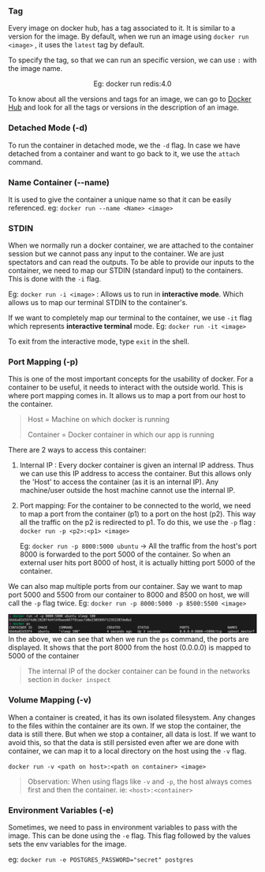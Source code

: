 
### Tag
Every image on docker hub, has a tag associated to it. It is similar to a version for the image. By default, when we run an image using `docker run <image>` , it uses the `latest` tag by default.

To specify the tag, so that we can run an specific version, we can use `:` with the image name.

<center>Eg: docker run redis:4.0</center>

To know about all the versions and tags for an image, we can go to [Docker Hub](https://hub.docker.com/) and look for all the tags or versions in the description of an image.

### Detached Mode (-d)
To run the container in detached mode, we the `-d` flag. In case we have detached from a container and want to go back to it, we use the `attach` command.

### Name Container (--name)
It is used to give the container a unique name so that it can be easily referenced.
eg: `docker run --name <Name> <image>`

### STDIN
When we normally run a docker container, we are attached to the container session but we cannot pass any input to the container. We are just spectators and can read the outputs. 
To be able to provide our inputs to the container, we need to map our STDIN (standard input) to the containers. This is done with the `-i` flag. 

Eg: `docker run -i <image>` : Allows us to run in **interactive mode**. Which allows us to map our terminal STDIN to the container's.

If we want to completely map our terminal to the container, we use `-it` flag which represents **interactive terminal** mode.
Eg: `docker run -it <image>`

To exit from the interactive mode, type `exit` in the shell.

### Port Mapping (-p)
This is one of the most important concepts for the usability of docker. For a container to be useful, it needs to interact with the outside world. This is where port mapping comes in.
It allows us to map a port from our host to the container. 

> Host = Machine on which docker is running
>
> Container = Docker container in which our app is running

There are 2 ways to access this container: 
1. Internal IP : Every docker container is given an internal IP address. Thus we can use this IP address to access the container. But this allows only the 'Host' to access the container (as it is an internal IP). Any machine/user outside the host machine cannot use the internal IP.
2. Port mapping: For the container to be connected to the world, we need to map a port from the container (p1) to a port on the host (p2). This way all the traffic on the p2 is redirected to p1. To do this, we use the `-p` flag : `docker run -p <p2>:<p1> <image>`
   
   Eg: `docker run -p 8000:5000 ubuntu`  -> All the traffic from the host's port 8000 is forwarded to the port 5000 of the container. So when an external user hits port 8000 of host, it is actually hitting port 5000 of the container.

We can also map multiple ports from our container. Say we want to map port 5000 and 5500 from our container to 8000 and 8500 on host, we will call the `-p` flag twice.
Eg: `docker run -p 8000:5000 -p 8500:5500 <image>`

![](/resources/docker-run-1.png)
In the above, we can see that when we run the `ps` command, the ports are displayed. It shows that the port 8000 from the host (0.0.0.0) is mapped to 5000 of the container

> The internal IP of the docker container can be found in the networks section in `docker inspect`


### Volume Mapping (-v)
When a container is created, it has its own isolated filesystem. Any changes to the files within the container are its own. If we stop the container, the data is still there. But when we stop a container, all data is lost. If we want to avoid this, so that the data is still persisted even after we are done with container, we can map it to a local directory on the host using the `-v` flag.

`docker run -v <path on host>:<path on container> <image>`

> Observation: When using flags like `-v` and `-p`, the host always comes first and then the container. ie: `<host>:<container>`

### Environment Variables (-e)
Sometimes, we need to pass in environment variables to pass with the image. This can be done using the `-e` flag. This flag followed by the values sets the env variables for the image.

eg: `docker run -e POSTGRES_PASSWORD="secret" postgres`

